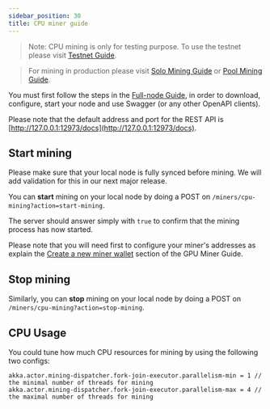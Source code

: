 ```yaml
---
sidebar_position: 30
title: CPU miner guide
---
```


> Note: CPU mining is only for testing purpose. To use the testnet please visit [Testnet Guide](network/Testnet-Guide.md).

> For mining in production please visit [Solo Mining Guide](mining/Solo-Mining-Guide.md) or [Pool Mining Guide](mining/Pool-Mining-Guide.md).

You must first follow the steps in the [Full-node Guide](full-node/Full-Node-Starter-Guide.md), in order to download, configure, start your node and use Swagger (or any other OpenAPI clients).

Please note that the default address and port for the REST API is [http://127.0.0.1:12973/docs](http://127.0.0.1:12973/docs).

## Start mining

Please make sure that your local node is fully synced before mining. We will add validation for this in our next major release.

You can **start** mining on your local node by doing a POST on `/miners/cpu-mining?action=start-mining`.

The server should answer simply with `true` to confirm that the mining process has now started.

Please note that you will need first to configure your miner's addresses as explain the [Create a new miner wallet](mining/Solo-Mining-Guide.md#create-a-new-miner-wallet) section of the GPU Miner Guide.

## Stop mining

Similarly, you can **stop** mining on your local node by doing a POST on `/miners/cpu-mining?action=stop-mining`.

## CPU Usage

You could tune how much CPU resources for mining by using the following two configs:

    akka.actor.mining-dispatcher.fork-join-executor.parallelism-min = 1 // the minimal number of threads for mining
    akka.actor.mining-dispatcher.fork-join-executor.parallelism-max = 4 // the maximal number of threads for mining
